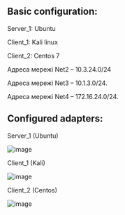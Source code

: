 
## Basic configuration:

Server_1: Ubuntu

Client_1: Kali linux

Client_2: Centos 7

Адреса мережі Net2 – 10.3.24.0/24

Адреса мережі Net3 – 10.1.3.0/24.

Адреса мережі Net4 – 172.16.24.0/24.

## Configured adapters:

Server_1 (Ubuntu)

![image](https://user-images.githubusercontent.com/113692759/214542075-597e5367-b42b-4abc-9e70-a83f9faeaf1b.png)

Client_1 (Kali)

![image](https://user-images.githubusercontent.com/113692759/214542566-8c07fe37-6d53-4ad4-8d07-8eddcd40096f.png)

Client_2 (Centos)

![image](https://user-images.githubusercontent.com/113692759/214542639-6b97eb2e-bacc-431f-b518-654f19027080.png)

